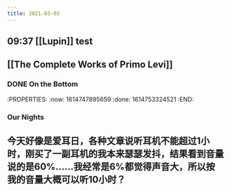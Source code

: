 ```yaml
---
title: 2021-03-03
---
```


## 09:37 [[Lupin]] test
## [[The Complete Works of Primo Levi]]
### DONE On the Bottom
:PROPERTIES:
:now: 1614747895659
:done: 1614753324521
:END:
### Our Nights
## 今天好像是爱耳日，各种文章说听耳机不能超过1小时，刚买了一副耳机的我本来瑟瑟发抖，结果看到音量说的是60%……我经常是6%都觉得声音大，所以按我的音量大概可以听10小时？
